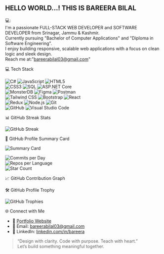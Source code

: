 ## HELLO WORLD...! THIS IS BAREERA BILAL


💻: <br>
I'm a passionate FULL-STACK WEB DEVELOPER and SOFTWARE DEVELOPER from Srinagar, Jammu & Kashmir.  <br>
Currently pursuing "Bachelor of Computer Applications" and "Diploma in Software Engineering". <br>
I enjoy building responsive, scalable web applications with a focus on clean logic and sleek design. <br>
Reach me at:"bareerabilal03@gmail.com" <br>


💻 Tech Stack <br> <br>
![C#](https://img.shields.io/badge/C%23-239120?style=for-the-badge&logo=c-sharp&logoColor=white) 
![JavaScript](https://img.shields.io/badge/JavaScript-F7DF1E?style=for-the-badge&logo=javascript&logoColor=black) 
![HTML5](https://img.shields.io/badge/HTML5-E34F26?style=for-the-badge&logo=html5&logoColor=white) <br>
![CSS3](https://img.shields.io/badge/CSS3-1572B6?style=for-the-badge&logo=css3&logoColor=white) 
![SQL](https://img.shields.io/badge/SQL-4479A1?style=for-the-badge&logo=sql&logoColor=white) 
![ASP.NET Core](https://img.shields.io/badge/ASP.NET_Core-512BD4?style=for-the-badge&logo=.net&logoColor=white) <br>
![MonsterDB](https://img.shields.io/badge/MonsterDB-FF0000?style=for-the-badge&logo=database&logoColor=white) 
![Figma](https://img.shields.io/badge/Figma-F24E1E?style=for-the-badge&logo=figma&logoColor=white) 
![Postman](https://img.shields.io/badge/Postman-FF6C37?style=for-the-badge&logo=postman&logoColor=white) <br>
![Tailwind CSS](https://img.shields.io/badge/Tailwind_CSS-38B2AC?style=for-the-badge&logo=tailwind-css&logoColor=white) 
![Bootstrap](https://img.shields.io/badge/Bootstrap-7952B3?style=for-the-badge&logo=bootstrap&logoColor=white) 
![React](https://img.shields.io/badge/React-61DAFB?style=for-the-badge&logo=react&logoColor=black) <br>
![Redux](https://img.shields.io/badge/Redux-764ABC?style=for-the-badge&logo=redux&logoColor=white) 
![Node.js](https://img.shields.io/badge/Node.js-339933?style=for-the-badge&logo=node.js&logoColor=white) 
![Git](https://img.shields.io/badge/Git-F05032?style=for-the-badge&logo=git&logoColor=white) <br>
![GitHub](https://img.shields.io/badge/GitHub-181717?style=for-the-badge&logo=github&logoColor=white) 
![Visual Studio Code](https://img.shields.io/badge/VS_Code-007ACC?style=for-the-badge&logo=visual-studio-code&logoColor=white) 


📊 GitHub Streak Stats

![GitHub Streak](https://github-readme-streak-stats.herokuapp.com/?user=Bareera-Bilal&theme=tokyonight)


 🧩 GitHub Profile Summary Card

![Summary Card](https://github-profile-summary-cards.vercel.app/api/cards/profile-details?username=Bareera-Bilal&theme=github_dark)

![Commits per Day](https://github-profile-summary-cards.vercel.app/api/cards/productive-time?username=Bareera-Bilal&theme=github_dark) <br>
![Repos per Language](https://github-profile-summary-cards.vercel.app/api/cards/repos-per-language?username=Bareera-Bilal&theme=github_dark) <br>
![Star Count](https://github-profile-summary-cards.vercel.app/api/cards/stats?username=Bareera-Bilal&theme=github_dark) <br>






📈 GitHub Contribution Graph




🛠️ GitHub Profile Trophy


![GitHub Trophies](https://github-profile-trophy.vercel.app/?username=Bareera-Bilal&theme=tokyonight&row=1&column=7)




🌐 Connect with Me

- 💼 [Portfolio Website](https://github.com/Bareera-Bilal/Personal-Portfolio-Website)  
- 📧 Email: bareerabilal03@gmail.com 
- 💬 LinkedIn: [linkedin.com/in/bareera](www.linkedin.com/in/bareera-bilal03)



> “Design with clarity. Code with purpose. Teach with heart.”   
Let’s build something meaningful together.







